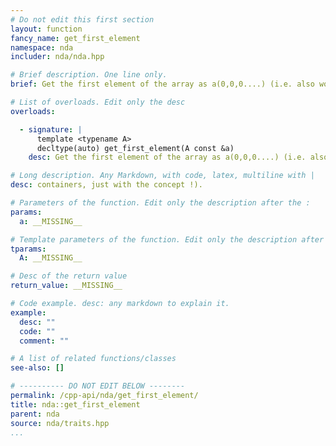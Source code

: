 ```yaml
---
# Do not edit this first section
layout: function
fancy_name: get_first_element
namespace: nda
includer: nda/nda.hpp

# Brief description. One line only.
brief: Get the first element of the array as a(0,0,0....) (i.e. also work for non

# List of overloads. Edit only the desc
overloads:

  - signature: |
      template <typename A>
      decltype(auto) get_first_element(A const &a)
    desc: Get the first element of the array as a(0,0,0....) (i.e. also work for non

# Long description. Any Markdown, with code, latex, multiline with |
desc: containers, just with the concept !).

# Parameters of the function. Edit only the description after the :
params:
  a: __MISSING__

# Template parameters of the function. Edit only the description after the :
tparams:
  A: __MISSING__

# Desc of the return value
return_value: __MISSING__

# Code example. desc: any markdown to explain it.
example:
  desc: ""
  code: ""
  comment: ""

# A list of related functions/classes
see-also: []

# ---------- DO NOT EDIT BELOW --------
permalink: /cpp-api/nda/get_first_element/
title: nda::get_first_element
parent: nda
source: nda/traits.hpp
...
```



